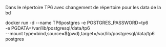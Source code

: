 Dans le répertoire TP6 avec changement de répertoire pour les data de la bd

docker run -d --name TP6postgres -e POSTGRES_PASSWORD=tp6 \
  -e PGDATA=/var/lib/postgresql/data/tp6 \
  --mount type=bind,source=$(pwd),target=/var/lib/postgresql/data/tp6 postgres

